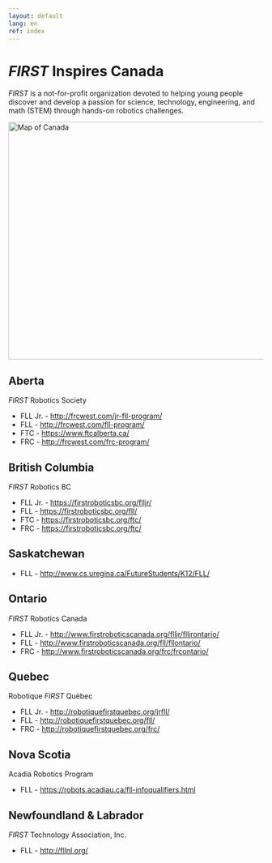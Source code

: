 ```yaml
---
layout: default
lang: en
ref: index
---
```


# *FIRST* Inspires Canada

*FIRST* is a not-for-profit organization devoted to helping young people discover and develop a passion for science, technology, engineering, and math (STEM) through hands-on robotics challenges.

<p><map id="Map" name="Map"><area alt="Yukon" coords="78,104,11,188,90,237,90,226,80,213,75,198,78,175,79,157,77,140,85,125,87,119" href="#YT" shape="poly"> <area alt="British Columbia" coords="16,199,111,246,88,312,111,357,111,371,12,338" href="#BC" shape="poly"> <area alt="Alberta" coords="141,379,163,260,114,246,89,312,111,355,110,370" href="#AB" shape="poly"> <area alt="Saskatchewan" coords="201,386,207,265,166,259,142,378" href="#SK" shape="poly"> <area alt="Manitoba" coords="245,389,246,345,280,302,245,266,209,265,202,387" href="#MB" shape="poly"> <area alt="Ontario" coords="281,301,246,344,246,390,269,395,288,398,299,389,308,393,326,413,350,414,347,424,341,449,339,459,346,459,366,446,373,433,384,430,400,410,368,403,356,380,351,357,330,337,328,315,305,313" href="#ON" shape="poly"> <area alt="Quebec" coords="329,228,337,258,334,268,336,276,342,276,351,291,348,304,340,311,343,323,350,334,351,342,349,349,358,383,369,401,380,406,390,410,396,408,400,411,412,407,428,401,429,390,431,380,436,376,436,368,444,365,452,359,460,356,461,349,449,346,441,352,434,357,440,344,445,338,461,331,473,324,480,321,486,310,490,304,491,298,484,298,471,304,458,311,447,314,445,320,438,319,432,319,426,310,418,305,416,295,417,289,421,289,429,289,436,286,436,280,432,275,427,268,424,258,419,254,414,247,407,249,399,252,391,252,389,247,384,240,384,234,380,230,370,232,365,226,355,223,344,224,343,229" href="#QC" shape="poly"> <area alt="New Brunswick" coords="440,378,445,387,447,395,453,398,460,395,466,389,468,388,473,378,468,375,464,369,462,362,454,362,447,362,438,368,437,372" href="#NB" shape="poly"> <area alt="NB Title" coords="410,425,470,450" href="#NB" shape="rect"><area alt="Nova Scotia" coords="465,394,464,404,467,409,473,410,478,403,480,396,485,391,494,386,497,379,498,371,505,368,499,361,491,356,488,370,489,373,480,377,469,388" href="#NS" shape="poly"> <area alt="NS Title" coords="480,410,525,430" href="#NS" shape="rect"><area alt="Prince Edward Island" coords="467,366,469,374,474,375,481,375,485,370,483,366,474,367" href="#PE" shape="poly"><area alt="PEI Title" coords="520,350,560,380" href="#PE" shape="rect"> <area alt="Newfoundland and Labrador" coords="419,243,419,252,425,259,430,272,434,276,438,284,432,291,418,292,417,304,423,308,429,313,433,318,441,318,446,314,454,311,458,310,469,304,484,297,487,296,493,300,494,309,494,321,494,333,495,342,500,348,508,346,516,339,521,342,530,340,533,338,544,335,544,323,533,315,522,310,516,312,509,313,504,308,504,299,502,292,498,292,496,284,492,278,477,271,463,269,456,268,446,265,441,258" href="#NF" shape="poly"><area alt="NL Title" coords="450, 225, 550, 255" href="#NF" shape="rect"> <area alt="Northwest Territories" coords="204,58,185,58,171,65,167,72,172,81,169,85,162,82,153,89,146,96,141,103,137,109,128,114,122,118,109,119,98,120,90,120,81,129,77,142,82,146,80,151,80,160,76,169,78,176,79,187,76,198,77,207,82,213,86,222,89,228,90,235,97,240,105,243,122,247,135,250,145,253,155,256,164,260,176,261,184,263,200,265,204,264,207,263,210,235,212,218,204,216,193,213,181,209,175,202,171,199,165,198,158,191,155,180,146,169,142,162,142,155,147,149,159,132,164,137,173,141,177,142,178,146,179,149,186,149,189,140,190,128,187,118,178,118,176,108,186,102,196,99,198,91,194,82,191,76,196,69,203,71,208,64" href="#NT" shape="poly"> <area alt="Nunavut" coords="280,4,271,9,257,17,252,26,246,35,243,47,240,59,233,55,220,50,221,61,224,65,209,70,201,79,200,87,201,97,198,111,194,122,192,138,188,148,187,152,175,146,163,143,160,149,165,155,169,158,170,168,160,152,152,147,146,151,142,161,148,173,154,180,158,188,164,196,169,199,175,200,181,209,187,211,193,214,200,214,207,220,212,220,210,229,210,245,208,259,208,265,213,266,216,266,227,267,238,267,241,269,245,269,249,260,251,250,259,240,263,235,267,229,269,224,276,221,281,218,282,228,289,229,293,233,301,228,308,227,315,227,320,223,316,215,310,215,305,209,299,204,294,198,288,196,297,192,302,190,306,184,304,178,301,168,299,163,294,159,298,157,308,154,315,157,318,163,320,167,327,162,328,169,335,173,336,180,334,186,337,192,330,194,323,200,323,208,333,214,337,213,342,206,348,206,349,209,352,213,366,219,377,222,385,221,396,219,392,213,385,209,398,210,398,201,393,193,384,189,377,183,369,176,387,178,387,181,390,171,391,164,390,158,375,158,365,151,358,148,361,136,344,130,337,130,326,122,313,116,307,111,298,108,293,93,296,79,294,65,294,56,295,42,299,28,301,16,302,9,299,5" href="#NV" shape="poly"></map></p>

<img alt="Map of Canada" src="/firstinspires.ca/assets/images/CanadaMap.jpg" usemap="#Map" width="570" height="469">

<a name="AB"></a>
## Aberta
*FIRST* Robotics Society  
* FLL Jr. - <http://frcwest.com/jr-fll-program/>
* FLL - <http://frcwest.com/fll-program/>
* FTC - <https://www.ftcalberta.ca/>
* FRC - <http://frcwest.com/frc-program/>

<a name="BC"></a>
## British Columbia
*FIRST* Robotics BC
* FLL Jr. - <https://firstroboticsbc.org/flljr/>
* FLL - <https://firstroboticsbc.org/fll/>
* FTC - <https://firstroboticsbc.org/ftc/>
* FRC - <https://firstroboticsbc.org/ftc/>

<a name="SK"></a>
## Saskatchewan 
* FLL - <http://www.cs.uregina.ca/FutureStudents/K12/FLL/>

<a name="ON"></a>
## Ontario
*FIRST* Robotics Canada
* FLL Jr. - <http://www.firstroboticscanada.org/flljr/flljrontario/>
* FLL - <http://www.firstroboticscanada.org/fll/fllontario/>
* FRC - <http://www.firstroboticscanada.org/frc/frcontario/>

<a name="QC"></a>
## Quebec
Robotique *FIRST* Québec
* FLL Jr. - <http://robotiquefirstquebec.org/jrfll/>
* FLL - <http://robotiquefirstquebec.org/fll/>
* FRC - <http://robotiquefirstquebec.org/frc/>

<a name="NS"></a>
## Nova Scotia
Acadia Robotics Program
* FLL - <https://robots.acadiau.ca/fll-infoqualifiers.html>

<a name="NF"></a>
## Newfoundland & Labrador
*FIRST* Technology Association, Inc.
* FLL - <http://fllnl.org/>
